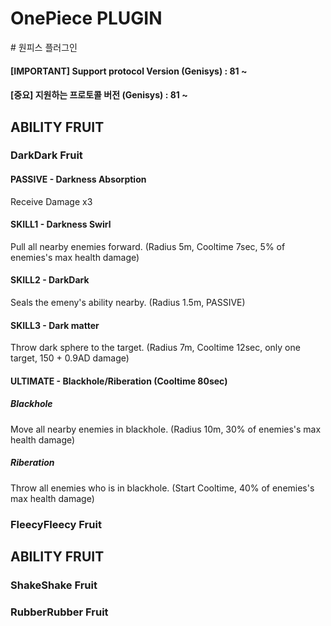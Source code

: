 <h1> OnePiece PLUGIN </h1>
# 원피스 플러그인

#### [IMPORTANT] Support protocol Version (Genisys) : 81 ~
#### [중요] 지원하는 프로토콜 버전 (Genisys) : 81 ~

## ABILITY FRUIT
### DarkDark Fruit
#### PASSIVE - Darkness Absorption
Receive Damage x3
#### SKILL1 - Darkness Swirl
Pull all nearby enemies forward. (Radius 5m, Cooltime 7sec, 5% of enemies's max health damage)
#### SKILL2 - DarkDark
Seals the emeny's ability nearby. (Radius 1.5m, PASSIVE)
#### SKILL3 - Dark matter
Throw dark sphere to the target. (Radius 7m, Cooltime 12sec, only one target, 150 + 0.9AD damage)
#### ULTIMATE - Blackhole/Riberation (Cooltime 80sec)
##### Blackhole
Move all nearby enemies in blackhole. (Radius 10m, 30% of enemies's max health damage)
##### Riberation
Throw all enemies who is in blackhole. (Start Cooltime, 40% of enemies's max health damage)

### FleecyFleecy Fruit


## ABILITY FRUIT
### ShakeShake Fruit

### RubberRubber Fruit
